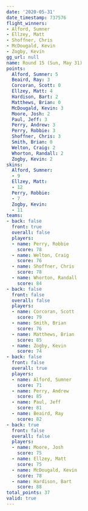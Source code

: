 ```yaml
---
date: '2020-05-31'
date_timestamp: 737576
flight_winners:
- Alford, Sumner
- Ellzey, Matt
- Shoffner, Chris
- McDougald, Kevin
- Zogby, Kevin
gg_url: null
name: Round 15 (Sun, May 31)
points:
  Alford, Sumner: 5
  Beaird, Ray: 3
  Corcoran, Scott: 0
  Ellzey, Matt: 4
  Hardison, Bart: 2
  Matthews, Brian: 0
  McDougald, Kevin: 3
  Moore, Josh: 2
  Paul, Jeff: 3
  Perry, Andrew: 3
  Perry, Robbie: 3
  Shoffner, Chris: 3
  Smith, Brian: 0
  Welton, Craig: 2
  Whorton, Randall: 2
  Zogby, Kevin: 2
skins:
  Alford, Sumner:
  - 9
  Ellzey, Matt:
  - 12
  Perry, Robbie:
  - 7
  Zogby, Kevin:
  - 11
teams:
- back: false
  front: true
  overall: false
  players:
  - name: Perry, Robbie
    score: 78
  - name: Welton, Craig
    score: 76
  - name: Shoffner, Chris
    score: 78
  - name: Whorton, Randall
    score: 84
- back: false
  front: false
  overall: false
  players:
  - name: Corcoran, Scott
    score: 79
  - name: Smith, Brian
    score: 76
  - name: Matthews, Brian
    score: 85
  - name: Zogby, Kevin
    score: 74
- back: false
  front: false
  overall: true
  players:
  - name: Alford, Sumner
    score: 71
  - name: Perry, Andrew
    score: 85
  - name: Paul, Jeff
    score: 81
  - name: Beaird, Ray
    score: 82
- back: true
  front: false
  overall: false
  players:
  - name: Moore, Josh
    score: 75
  - name: Ellzey, Matt
    score: 75
  - name: McDougald, Kevin
    score: 78
  - name: Hardison, Bart
    score: 88
total_points: 37
valid: true
---
```

